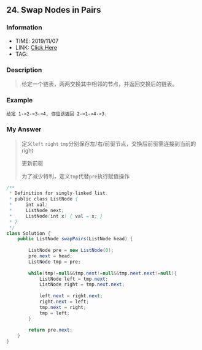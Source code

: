 ## 24. Swap Nodes in Pairs

### Information
* TIME: 2019/11/07
* LINK: [Click Here](https://leetcode-cn.com/problems/swap-nodes-in-pairs/)
* TAG: 

### Description
> 给定一个链表，两两交换其中相邻的节点，并返回交换后的链表。

### Example
```text
给定 1->2->3->4, 你应该返回 2->1->4->3.
```

### My Answer
> 定义`left` `right` `tmp`分别保存左/右/前驱节点，交换后前驱需连接到当前的right
>
> 更新前驱
> 
> 为了减少特判，定义`tmp`代替`pre`执行赋值操作
```java
/**
 * Definition for singly-linked list.
 * public class ListNode {
 *     int val;
 *     ListNode next;
 *     ListNode(int x) { val = x; }
 * }
 */
class Solution {
    public ListNode swapPairs(ListNode head) {
        
        ListNode pre = new ListNode(0);
        pre.next = head;
        ListNode tmp = pre;
        
        while(tmp!=null&&tmp.next!=null&&tmp.next.next!=null){
            ListNode left = tmp.next;
            ListNode right = tmp.next.next;
            
            left.next = right.next;
            right.next = left;
            tmp.next = right;
            tmp = left;
        }
        
        return pre.next;
    }
}
```



